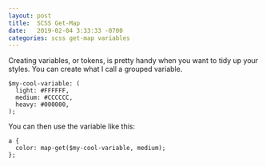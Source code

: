 ```yaml
---
layout: post
title:  SCSS Get-Map
date:   2019-02-04 3:33:33 -0700
categories: scss get-map variables
---
```


Creating variables, or tokens, is pretty handy when you want to tidy up your styles. You can create what I call a grouped variable.

```
$my-cool-variable: (
  light: #FFFFFF,
  medium: #CCCCCC,
  heavy: #000000,
);
```

You can then use the variable like this:

```
a {
  color: map-get($my-cool-variable, medium);
};
```
